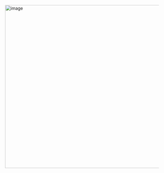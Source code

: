 <img width="534" alt="image" src="https://github.com/DevMiser/Lumina/assets/22980908/31ead083-a941-4dec-811f-0a2cfd984122">
